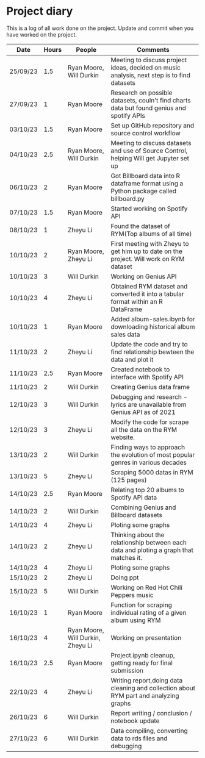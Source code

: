 # Project diary

This is a log of all work done on the project. Update and commit when you have worked on the project.

| Date     | Hours | People                            | Comments                                                                                   |
| -------- | ----- | --------------------------------- | ------------------------------------------------------------------------------------------ |
| 25/09/23 | 1.5   | Ryan Moore, Will Durkin           | Meeting to discuss project ideas, decided on music analysis, next step is to find datasets |
| 27/09/23 | 1     | Ryan Moore                        | Research on possible datasets, couln't find charts data but found genius and spotify APIs  |
| 03/10/23 | 1.5   | Ryan Moore                        | Set up GitHub repository and source control workflow                                       |
| 04/10/23 | 2.5   | Ryan Moore, Will Durkin           | Meeting to discuss datasets and use of Source Control, helping Will get Jupyter set up     |
| 06/10/23 | 2     | Ryan Moore                        | Got Billboard data into R dataframe format using a Python package called billboard.py      |
| 07/10/23 | 1.5   | Ryan Moore                        | Started working on Spotify API                                                             |
| 08/10/23 | 1     | Zheyu Li                          | Found the dataset of RYM(Top albums of all time)                                           |
| 10/10/23 | 2     | Ryan Moore, Zheyu Li              | First meeting with Zheyu to get him up to date on the project. Will work on RYM dataset    |
| 10/10/23 | 3     | Will Durkin                       | Working on Genius API                                                                      |
| 10/10/23 | 4     | Zheyu Li                          | Obtained RYM dataset and converted it into a tabular format within an R DataFrame          |
| 10/10/23 | 1     | Ryan Moore                        | Added album-sales.ibynb for downloading historical album sales data                        |
| 11/10/23 | 2     | Zheyu Li                          | Update the code and try to find relationship bewteen the data and plot it                  |
| 11/10/23 | 2.5   | Ryan Moore                        | Created notebook to interface with Spotify API                                             |
| 11/10/23 | 2     | Will Durkin                       | Creating Genius data frame                                                                 |
| 12/10/23 | 3     | Will Durkin                       | Debugging and research - lyrics are unavailable from Genius API as of 2021                 |
| 12/10/23 | 3     | Zheyu Li                          | Modify the code for scrape all the data on the RYM website.                                |
| 13/10/23 | 2     | Will Durkin                       | Finding ways to approach the evolution of most popular genres in various decades           |
| 13/10/23 | 5     | Zheyu Li                          | Scraping 5000 datas in RYM (125 pages)                                                     |
| 14/10/23 | 2.5   | Ryan Moore                        | Relating top 20 albums to Spotify API data                                                 |
| 14/10/23 | 2     | Will Durkin                       | Combining Genius and Billboard datasets                                                    |
| 14/10/23 | 4     | Zheyu Li                          | Ploting some graphs                                                                        |
| 14/10/23 | 2     | Zheyu Li                          | Thinking about the relationship between each data and ploting a graph that matches it.     |
| 14/10/23 | 4     | Zheyu Li                          | Ploting some graphs                                                                        |
| 15/10/23 | 2     | Zheyu Li                          | Doing ppt                                                                                  |
| 15/10/23 | 5     | Will Durkin                       | Working on Red Hot Chili Peppers music                                                     |
| 16/10/23 | 1     | Ryan Moore                        | Function for scraping individual rating of a given album using RYM                         |
| 16/10/23 | 4     | Ryan Moore, Will Durkin, Zheyu Li | Working on presentation                                                                    |
| 16/10/23 | 2.5   | Ryan Moore                        | Project.ipynb cleanup, getting ready for final submission                                  |
| 22/10/23 | 4     | Zheyu Li                          | Writing report,doing data cleaning and collection about RYM part and analyzing graphs      |
| 26/10/23 | 6     | Will Durkin                       | Report writing / conclusion / notebook update                                              |
| 27/10/23 | 6     | Will Durkin                       | Data compiling, converting data to rds files and debugging                                 |